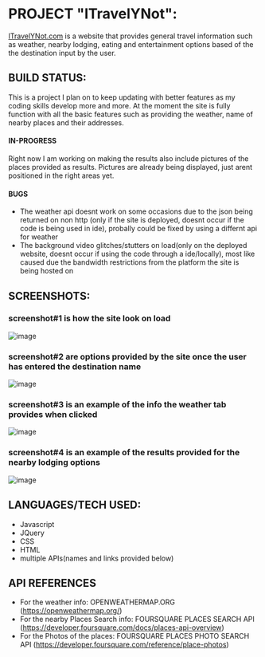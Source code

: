 # PROJECT "ITravelYNot":
[ITravelYNot.com](https://itravelynot.com/) is a website that provides general travel information such as weather, nearby lodging, eating and entertainment options based of the the destination input by the user.

## BUILD STATUS:
This is a project I plan on to keep updating with better features as my coding skills develop more and more. 
At the moment the site is fully function with all the basic features such as providing the weather, name of nearby places and their addresses. 
#### IN-PROGRESS
Right now I am working on making the results also include pictures of the places provided as results. Pictures are already being displayed, just arent positioned in the right areas yet.
#### BUGS 
* The weather api doesnt work on some occasions due to the json being returned on non http (only if the site is deployed, doesnt occur if the code is being used in ide), probally could be fixed by using a differnt api for weather
* The background video glitches/stutters on load(only on the deployed website, doesnt occur if using the code through a ide/locally), most like caused due the bandwidth restrictions from the platform the site is being hosted on

## SCREENSHOTS:
### screenshot#1 is how the site look on load
![image](https://user-images.githubusercontent.com/60264331/186812872-de551d75-e80f-41ed-941b-0058a8c3f266.png)
### screenshot#2 are options provided by the site once the user has entered the destination name
![image](https://user-images.githubusercontent.com/60264331/186813536-d60509ed-7284-4b43-9d3e-a62daa277ccf.png)
### screenshot#3 is an example of the info the weather tab provides when clicked
![image](https://user-images.githubusercontent.com/60264331/186813578-ec786004-5489-439c-96d8-1af7feba8bbe.png)
### screenshot#4 is an example of the results provided for the nearby lodging options
![image](https://user-images.githubusercontent.com/60264331/186813650-466ea308-0263-41c0-bd40-74adee0fbd45.png)

## LANGUAGES/TECH USED:
* Javascript
* JQuery
* CSS
* HTML
* multiple APIs(names and links provided below)
## API REFERENCES
* For the weather info: OPENWEATHERMAP.ORG (https://openweathermap.org/)
* For the nearby Places Search info: FOURSQUARE PLACES SEARCH API (https://developer.foursquare.com/docs/places-api-overview)
* For the Photos of the places: FOURSQUARE PLACES PHOTO SEARCH API (https://developer.foursquare.com/reference/place-photos)




